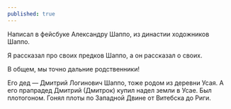 ```yaml
---
published: true
---
```

Написал в фейсбуке Александру Шаппо, из династии ходожников Шаппо.

Я рассказал про своих предков Шаппо, а он рассказал о своих.

В общем, мы точно дальние родственники!

Его дед — Дмитрий Логинович Шаппо, тоже родом из деревни Усая. А его прапрадед Дмитрий (Дмитрок) купил надел земли в Усае. Был плотогоном. Гонял плоты по Западной Двине от Витебска до Риги.
